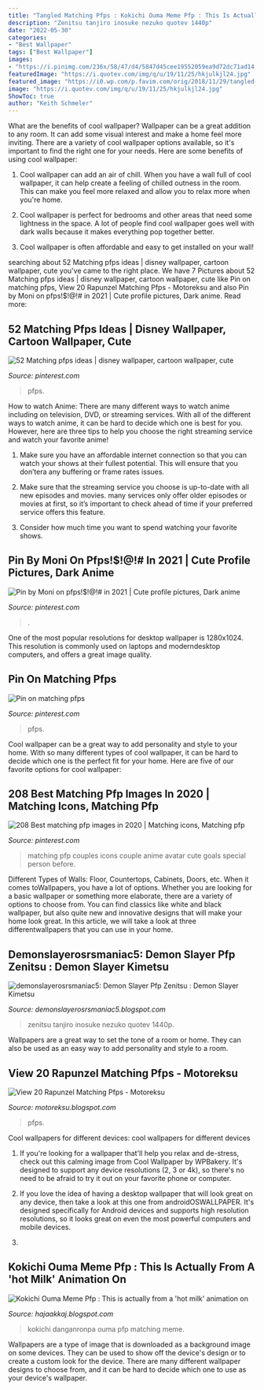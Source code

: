 ```yaml
---
title: "Tangled Matching Pfps : Kokichi Ouma Meme Pfp : This Is Actually From A &#039;hot Milk&#039; Animation On"
description: "Zenitsu tanjiro inosuke nezuko quotev 1440p"
date: "2022-05-30"
categories:
- "Best Wallpaper"
tags: ["Best Wallpaper"]
images:
- "https://i.pinimg.com/236x/58/47/d4/5847d45cee19552059ea9d72dc71ad14.jpg"
featuredImage: "https://i.quotev.com/img/q/u/19/11/25/hkjulkjl24.jpg"
featured_image: "https://i0.wp.com/p.favim.com/orig/2018/11/29/tangled-matching-pfps-Favim.com-6620350.jpg"
image: "https://i.quotev.com/img/q/u/19/11/25/hkjulkjl24.jpg"
ShowToc: true
author: "Keith Schmeler"
---
```



What are the benefits of cool wallpaper?
Wallpaper can be a great addition to any room. It can add some visual interest and make a home feel more inviting. There are a variety of cool wallpaper options available, so it's important to find the right one for your needs. Here are some benefits of using cool wallpaper: 
1. Cool wallpaper can add an air of chill. When you have a wall full of cool wallpaper, it can help create a feeling of chilled outness in the room. This can make you feel more relaxed and allow you to relax more when you're home. 

2. Cool wallpaper is perfect for bedrooms and other areas that need some lightness in the space. A lot of people find cool wallpaper goes well with dark walls because it makes everything pop together better. 

3. Cool wallpaper is often affordable and easy to get installed on your wall!

	

		
searching about 52 Matching pfps ideas | disney wallpaper, cartoon wallpaper, cute you've came to the right place. We have 7 Pictures about 52 Matching pfps ideas | disney wallpaper, cartoon wallpaper, cute like Pin on matching pfps, View 20 Rapunzel Matching Pfps - Motoreksu and also Pin by Moni on pfps!$!@!# in 2021 | Cute profile pictures, Dark anime. Read more:
		
    
## 52 Matching Pfps Ideas | Disney Wallpaper, Cartoon Wallpaper, Cute

<img loading=lazy src="https://i.pinimg.com/236x/24/e7/e7/24e7e7559e7a150f2052f4dde387b3ee.jpg" onerror="this.onerror=null;this.src='https://tse1.mm.bing.net/th?id=OIP.tj8Vr2yrdJydBeTTYILo6QAAAA&amp;pid=15.1';" alt="52 Matching pfps ideas | disney wallpaper, cartoon wallpaper, cute">

_Source: pinterest.com_

>pfps. 

	

How to watch Anime: There are many different ways to watch anime including on television, DVD, or streaming services.
With all of the different ways to watch anime, it can be hard to decide which one is best for you. However, here are three tips to help you choose the right streaming service and watch your favorite anime!
1. Make sure you have an affordable internet connection so that you can watch your shows at their fullest potential. This will ensure that you don’tera any buffering or frame rates issues.

2. Make sure that the streaming service you choose is up-to-date with all new episodes and movies. many services only offer older episodes or movies at first, so it’s important to check ahead of time if your preferred service offers this feature.

3. Consider how much time you want to spend watching your favorite shows.

    
## Pin By Moni On Pfps!$!@!# In 2021 | Cute Profile Pictures, Dark Anime

<img loading=lazy src="https://i.pinimg.com/236x/92/b2/dc/92b2dcecb45df667371f62599e27ba52.jpg?nii=t" onerror="this.onerror=null;this.src='https://tse2.mm.bing.net/th?id=OIP.oDLnOTLzgdJsN4pymhscRgAAAA&amp;pid=15.1';" alt="Pin by Moni on pfps!$!@!# in 2021 | Cute profile pictures, Dark anime">

_Source: pinterest.com_

>. 

	

One of the most popular resolutions for desktop wallpaper is 1280x1024. This resolution is commonly used on laptops and moderndesktop computers, and offers a great image quality.

    
## Pin On Matching Pfps

<img loading=lazy src="https://i.pinimg.com/236x/34/fe/dd/34fedd6b0a38c23540744b173aece6cb.jpg?nii=t" onerror="this.onerror=null;this.src='https://tse2.mm.bing.net/th?id=OIP.JjW15JPq0yp8j7bx2a6H9gAAAA&amp;pid=15.1';" alt="Pin on matching pfps">

_Source: pinterest.com_

>pfps. 

	

Cool wallpaper can be a great way to add personality and style to your home. With so many different types of cool wallpaper, it can be hard to decide which one is the perfect fit for your home. Here are five of our favorite options for cool wallpaper: 

    
## 208 Best Matching Pfp Images In 2020 | Matching Icons, Matching Pfp

<img loading=lazy src="https://i.pinimg.com/236x/58/47/d4/5847d45cee19552059ea9d72dc71ad14.jpg" onerror="this.onerror=null;this.src='https://tse3.mm.bing.net/th?id=OIP.dnOnW1YqquGfo5XmqXMiBQAAAA&amp;pid=15.1';" alt="208 Best matching pfp images in 2020 | Matching icons, Matching pfp">

_Source: pinterest.com_

>matching pfp couples icons couple anime avatar cute goals special person before. 

	

Different Types of Walls: Floor, Countertops, Cabinets, Doors, etc.
When it comes toWallpapers, you have a lot of options. Whether you are looking for a basic wallpaper or something more elaborate, there are a variety of options to choose from. You can find classics like white and black wallpaper, but also quite new and innovative designs that will make your home look great. In this article, we will take a look at three differentwallpapers that you can use in your home.

    
## Demonslayerosrsmaniac5: Demon Slayer Pfp Zenitsu : Demon Slayer Kimetsu

<img loading=lazy src="https://i.quotev.com/img/q/u/19/11/25/hkjulkjl24.jpg" onerror="this.onerror=null;this.src='https://tse1.mm.bing.net/th?id=OIP.YMZ6mVhH-xeyIlDzXoSrzgHaFP&amp;pid=15.1';" alt="demonslayerosrsmaniac5: Demon Slayer Pfp Zenitsu : Demon Slayer Kimetsu">

_Source: demonslayerosrsmaniac5.blogspot.com_

>zenitsu tanjiro inosuke nezuko quotev 1440p. 

	

Wallpapers are a great way to set the tone of a room or home. They can also be used as an easy way to add personality and style to a room.

    
## View 20 Rapunzel Matching Pfps - Motoreksu

<img loading=lazy src="https://i0.wp.com/p.favim.com/orig/2018/11/29/tangled-matching-pfps-Favim.com-6620350.jpg" onerror="this.onerror=null;this.src='https://tse3.mm.bing.net/th?id=OIP.Zn9-4ezWyEmwki07-5d7lgAAAA&amp;pid=15.1';" alt="View 20 Rapunzel Matching Pfps - Motoreksu">

_Source: motoreksu.blogspot.com_

>pfps. 

	

Cool wallpapers for different devices:
cool wallpapers for different devices 

1. If you're looking for a wallpaper that'll help you relax and de-stress, check out this calming image from Cool Wallpaper by WPBakery. It's designed to support any device resolutions (2, 3 or 4k), so there's no need to be afraid to try it out on your favorite phone or computer.

2. If you love the idea of having a desktop wallpaper that will look great on any device, then take a look at this one from androidOSWALLPAPER. It's designed specifically for Android devices and supports high resolution resolutions, so it looks great on even the most powerful computers and mobile devices.

3.

    
## Kokichi Ouma Meme Pfp : This Is Actually From A &#039;hot Milk&#039; Animation On

<img loading=lazy src="https://i.pinimg.com/236x/7b/0f/d8/7b0fd8915272d7dd79dc41fe55c0a152.jpg?nii=t" onerror="this.onerror=null;this.src='https://tse4.mm.bing.net/th?id=OIP.6ddi20r0N1nsRpi0dZzotwAAAA&amp;pid=15.1';" alt="Kokichi Ouma Meme Pfp : This is actually from a &#039;hot milk&#039; animation on">

_Source: hajaakkaj.blogspot.com_

>kokichi danganronpa ouma pfp matching meme. 

	

Wallpapers are a type of image that is downloaded as a background image on some devices. They can be used to show off the device's design or to create a custom look for the device. There are many different wallpaper designs to choose from, and it can be hard to decide which one to use as your device's wallpaper.

